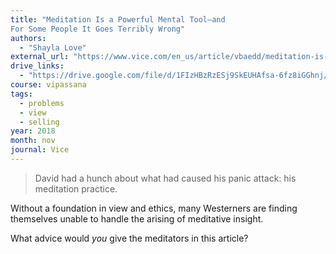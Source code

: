 ```yaml
---
title: "Meditation Is a Powerful Mental Tool—and
For Some People It Goes Terribly Wrong"
authors:
  - "Shayla Love"
external_url: "https://www.vice.com/en_us/article/vbaedd/meditation-is-a-powerful-mental-tool-and-for-some-it-goes-terribly-wrong"
drive_links:
  - "https://drive.google.com/file/d/1FIzHBzRzESj9SkEUHAfsa-6fz8iGGhnj/view?usp=drivesdk"
course: vipassana
tags:
  - problems
  - view
  - selling
year: 2018
month: nov
journal: Vice
---
```


> David had a hunch about what had caused his panic attack: his meditation practice.

Without a foundation in view and ethics, many Westerners are finding themselves unable to handle the arising of meditative insight.

What advice would *you* give the meditators in this article?
